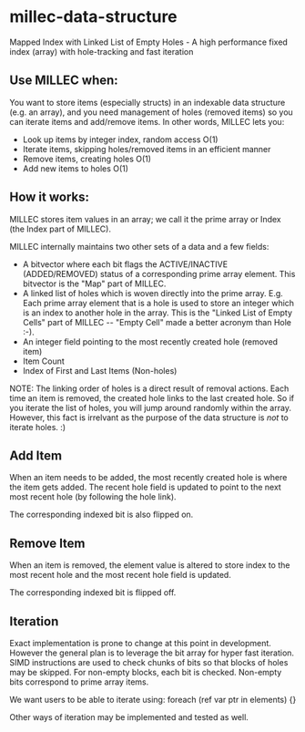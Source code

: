 # millec-data-structure
Mapped Index with Linked List of Empty Holes - A high performance fixed index (array) with hole-tracking and fast iteration

## Use MILLEC when:
You want to store items (especially structs) in an indexable data structure (e.g. an array), and you need management of holes (removed items) so you can iterate items and add/remove items. In other words, MILLEC lets you:
- Look up items by integer index, random access O(1)
- Iterate items, skipping holes/removed items in an efficient manner
- Remove items, creating holes O(1)
- Add new items to holes O(1)

## How it works:
MILLEC stores item values in an array; we call it the prime array or Index (the Index part of MILLEC).

MILLEC internally maintains two other sets of a data and a few fields:
- A bitvector where each bit flags the ACTIVE/INACTIVE (ADDED/REMOVED) status of a corresponding prime array element. This bitvector is the "Map" part of MILLEC.
- A linked list of holes which is woven directly into the prime array. E.g. Each prime array element that is a hole is used to store an integer which is an index to another hole in the array. This is the "Linked List of Empty Cells" part of MILLEC -- "Empty Cell" made a better acronym than Hole :-).
- An integer field pointing to the most recently created hole (removed item)
- Item Count
- Index of First and Last Items (Non-holes)

NOTE: The linking order of holes is a direct result of removal actions. Each time an item is removed, the created hole links to the last created hole. So if you iterate the list of holes, you will jump around randomly within the array. However, this fact is irrelvant as the purpose of the data structure is *not* to iterate holes. :)

## Add Item
When an item needs to be added, the most recently created hole is where the item gets added. The recent hole field is updated to point to the next most recent hole (by following the hole link).

The corresponding indexed bit is also flipped on.

## Remove Item
When an item is removed, the element value is altered to store index to the most recent hole and the most recent hole field is updated.

The corresponding indexed bit is flipped off.

## Iteration
Exact implementation is prone to change at this point in development.  However the general plan is to leverage the bit array for hyper fast iteration.  SIMD instructions are used to check chunks of bits so that blocks of holes may be skipped. For non-empty blocks, each bit is checked. Non-empty bits correspond to prime array items.

We want users to be able to iterate using:
foreach (ref var ptr in elements) {}

Other ways of iteration may be implemented and tested as well.
